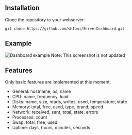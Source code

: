 Installation
------------

Clone the repository to your webserver:

    git clone https://github.com/sh1omi/ServerDashboard.git

Example
-------

![Dashboard example](http://jenssegers.be/uploads/images/dashboard.png)
Note: This screenshot is not updated

Features
--------

Only basic features are implemented at this moment.

- General: hostname, os, name
- CPU: name, frequency, load
- Disks: name, size, reads, writes, used, temperature, state
- Memory: total, free, used, type, brand, speed
- Network: received, sent, total, state, errors
- Processes: count
- Swap: total, free, used
- Uptime: days, hours, minutes, seconds
